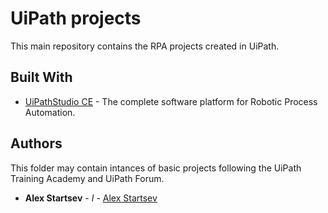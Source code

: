 #  UiPath projects

This main repository contains the RPA projects created in UiPath.


## Built With

* [UiPathStudio CE](http://www.dropwizard.io/1.0.2/docs/) - The  complete software platform for Robotic Process Automation. 

## Authors
This folder may contain intances of basic projects following the UiPath Training Academy and UiPath Forum.

* **Alex Startsev** - *I* - [Alex Startsev](https://github.com/oleksandrstartsev)

